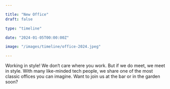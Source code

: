 ```yaml
---

title: "New Office"
draft: false

type: "timeline"

date: "2024-01-05T00:00:00Z"

image: "/images/timeline/office-2024.jpeg"

---
```


Working in style! We don‘t care where you work. But if we do meet, we meet in 
style. With many like-minded tech people, we share one of the most classic 
offices you can imagine. Want to join us at the bar or in the garden soon?